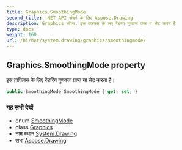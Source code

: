 ```yaml
---
title: Graphics.SmoothingMode
second_title: .NET API संदर्भ के लिए Aspose.Drawing
description: Graphics संपत्त. इस ग्रफ़क्स के लए रेंडरंग गुणवत्त प्रप्त य सेट करत है
type: docs
weight: 160
url: /hi/net/system.drawing/graphics/smoothingmode/
---
```

## Graphics.SmoothingMode property

इस ग्राफ़िक्स के लिए रेंडरिंग गुणवत्ता प्राप्त या सेट करता है।

```csharp
public SmoothingMode SmoothingMode { get; set; }
```

### यह सभी देखें

* enum [SmoothingMode](../../../system.drawing.drawing2d/smoothingmode/)
* class [Graphics](../)
* नाम स्थान [System.Drawing](../../graphics/)
* सभा [Aspose.Drawing](../../../)


